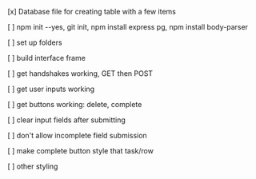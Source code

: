 [x] Database file for creating table with a few items

[ ] npm init --yes, git init, npm install express pg, npm install body-parser

[ ] set up folders

[ ] build interface frame

[ ] get handshakes working, GET then POST

[ ] get user inputs working

[ ] get buttons working: delete, complete

[ ] clear input fields after submitting

[ ] don't allow incomplete field submission

[ ] make complete button style that task/row

[ ] other styling